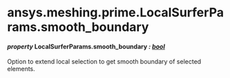 # ansys.meshing.prime.LocalSurferParams.smooth_boundary



#### *property* LocalSurferParams.smooth_boundary *: [bool](https://docs.python.org/3.11/library/functions.html#bool)*

Option to extend local selection to get smooth boundary of selected elements.

<!-- !! processed by numpydoc !! -->

